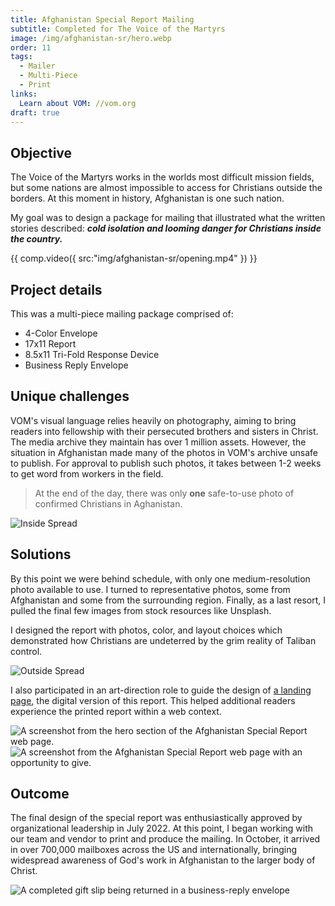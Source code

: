 ```yaml
---
title: Afghanistan Special Report Mailing
subtitle: Completed for The Voice of the Martyrs
image: /img/afghanistan-sr/hero.webp
order: 11
tags:
  - Mailer
  - Multi-Piece
  - Print
links:
  Learn about VOM: //vom.org
draft: true
---
```


## Objective

The Voice of the Martyrs works in the worlds most difficult mission fields, but
some nations are almost impossible to access for Christians outside the borders.
At this moment in history, Afghanistan is one such nation.

My goal was to design a package for mailing that illustrated what the written
stories described: **_cold isolation and looming danger for Christians inside
the country._**

{{ comp.video({ src:"img/afghanistan-sr/opening.mp4" }) }}

## Project details

This was a multi-piece mailing package comprised of:

- 4-Color Envelope
- 17x11 Report
- 8.5x11 Tri-Fold Response Device
- Business Reply Envelope

## Unique challenges

VOM's visual language relies heavily on photography, aiming to bring readers
into fellowship with their persecuted brothers and sisters in Christ. The media
archive they maintain has over 1 million assets. However, the situation in
Afghanistan made many of the photos in VOM's archive unsafe to publish. For
approval to publish such photos, it takes between 1-2 weeks to get word from
workers in the field.

> At the end of the day, there was only **one** safe-to-use photo of confirmed
> Christians in Aghanistan.

![Inside Spread](/img/afghanistan-sr/interior-spread.webp)

## Solutions

By this point we were behind schedule, with only one medium-resolution photo
available to use. I turned to representative photos, some from Afghanistan and
some from the surrounding region. Finally, as a last resort, I pulled the final
few images from stock resources like Unsplash.

I designed the report with photos, color, and layout choices which demonstrated
how Christians are undeterred by the grim reality of Taliban control.

![Outside Spread](/img/afghanistan-sr/outside-spread.webp)

I also participated in an art-direction role to guide the design of
[a landing page](//vom.org/2022-10-afghanistan), the digital version of this
report. This helped additional readers experience the printed report within a
web context.

<div class="grid columns-2 gap-1">
  <img alt="A screenshot from the hero section of the Afghanistan Special Report web page." src="/img/afghanistan-sr/web-top.webp" />
  <img alt="A screenshot from the Afghanistan Special Report web page with an opportunity to give." src="/img/afghanistan-sr/web-bottom.webp" />
</div>

## Outcome

The final design of the special report was enthusiastically approved by
organizational leadership in July 2022. At this point, I began working with our
team and vendor to print and produce the mailing. In October, it arrived in over
700,000 mailboxes across the US and internationally, bringing widespread
awareness of God's work in Afghanistan to the larger body of Christ.

![A completed gift slip being returned in a business-reply envelope](/img/afghanistan-sr/gift-slip.webp)
